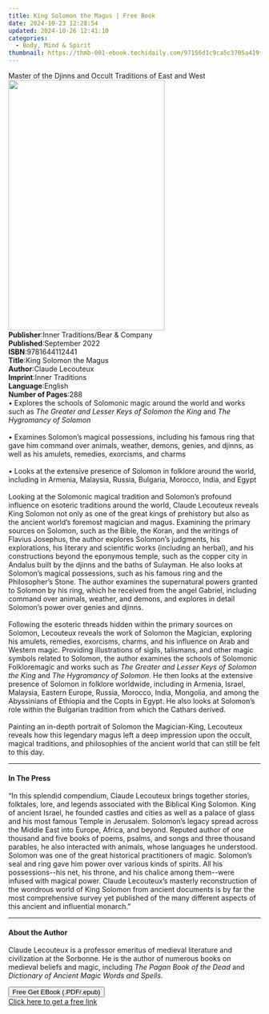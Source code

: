 ```yaml
---
title: King Solomon the Magus | Free Book
date: 2024-10-23 12:28:54
updated: 2024-10-26 12:41:10
categories:
  - Body, Mind & Spirit
thumbnail: https://thmb-001-ebook.techidaily.com/97156d1c9ca5c3705a419f823f6a5a92b166ba45c401f8551fe98cf851409476.jpg
---
```

<main id="book-container">
  <div class="flex flex-col">
    <div class="book-brief flex-1 py-6 px-4 sm:p-6 md:py-10 md:px-8">
      <!-- brief-->
      <div class="book-brief-main">
        Master of the Djinns and Occult Traditions of East and West
      </div>
    </div>
    <div
      class="book-meta-info flex-1 grid gap-4 col-start-1 col-end-3 row-start-1 sm:mb-6 sm:grid-cols-4 lg:gap-6 lg:col-start-2 lg:row-end-6 lg:row-span-6 lg:mb-0"
    >
      <div
        class="book-meta-info-left place-content-center mt-4 p-4 text-sm leading-6 col-start-2 col-span-2 dark:text-slate-400"
      >
        <img
          class="w-full h-500 object-cover rounded-lg sm:h-255 sm:col-span-2 lg:col-span-full"
          src="https://img-001-ebook.techidaily.com/91b05324dba712632054396e46318b98ffad3ee040685cfdbf481cb1dd0b472a.jpg"
          alt=""
          width="312"
          height="500"
        />
      </div>
      <div
        class="book-meta-info-right mt-2 col-start-1 row-start-2 col-span-3 self-center"
      >
        <!-- meta data  -->
        <div class="flex flex-col px-4 md:px-8">
          <div class="flex-1">
            <strong>Publisher</strong>:<span class="px-2"
              >Inner Traditions/Bear &amp; Company</span
            >
          </div>
          <div class="flex-1">
            <strong>Published</strong>:<span class="px-2">September 2022</span>
          </div>
          <div class="flex-1">
            <strong>ISBN</strong>:<span class="px-2">9781644112441</span>
          </div>
          <div class="flex-1">
            <strong>Title</strong>:<span class="px-2"
              >King Solomon the Magus</span
            >
          </div>
          <div class="flex-1">
            <strong>Author</strong>:<span class="px-2">Claude Lecouteux</span>
          </div>
          <div class="flex-1">
            <strong>Imprint</strong>:<span class="px-2">Inner Traditions</span>
          </div>
          <div class="flex-1">
            <strong>Language</strong>:<span class="px-2">English</span>
          </div>
          <div class="flex-1">
            <strong>Number of Pages</strong>:<span class="px-2">288</span>
          </div>
        </div>
      </div>
    </div>
    <div class="book-description flex-1 py-6 px-4 sm:p-6 md:py-10 md:px-8">
      <div class="book-description-main">
        <div accordion-content="" id="description">
          • Explores the schools of Solomonic magic around the world and works
          such as <i>The Greater and Lesser Keys of Solomon the King</i> and
          <i>The Hygromancy of Solomon</i> <br /><br />• Examines Solomon’s
          magical possessions, including his famous ring that gave him command
          over animals, weather, demons, genies, and djinns, as well as his
          amulets, remedies, exorcisms, and charms <br /><br />• Looks at the
          extensive presence of Solomon in folklore around the world, including
          in Armenia, Malaysia, Russia, Bulgaria, Morocco, India, and Egypt
          <br /><br />Looking at the Solomonic magical tradition and Solomon’s
          profound influence on esoteric traditions around the world, Claude
          Lecouteux reveals King Solomon not only as one of the great kings of
          prehistory but also as the ancient world’s foremost magician and
          magus. Examining the primary sources on Solomon, such as the Bible,
          the Koran, and the writings of Flavius Josephus, the author explores
          Solomon’s judgments, his explorations, his literary and scientific
          works (including an herbal), and his constructions beyond the
          eponymous temple, such as the copper city in Andalus built by the
          djinns and the baths of Sulayman. He also looks at Solomon’s magical
          possessions, such as his famous ring and the Philosopher’s Stone. The
          author examines the supernatural powers granted to Solomon by his
          ring, which he received from the angel Gabriel, including command over
          animals, weather, and demons, and explores in detail Solomon’s power
          over genies and djinns.<br /><br />Following the esoteric threads
          hidden within the primary sources on Solomon, Lecouteux reveals the
          work of Solomon the Magician, exploring his amulets, remedies,
          exorcisms, charms, and his influence on Arab and Western magic.
          Providing illustrations of sigils, talismans, and other magic symbols
          related to Solomon, the author examines the schools of Solomonic
          Folkloremagic and works such as
          <i>The Greater and Lesser Keys of Solomon the King</i> and
          <i>The Hygromancy of Solomon</i>. He then looks at the extensive
          presence of Solomon in folklore worldwide, including in Armenia,
          Israel, Malaysia, Eastern Europe, Russia, Morocco, India, Mongolia,
          and among the Abyssinians of Ethiopia and the Copts in Egypt. He also
          looks at Solomon’s role within the Bulgarian tradition from which the
          Cathars derived. <br /><br />Painting an in-depth portrait of Solomon
          the Magician-King, Lecouteux reveals how this legendary magus left a
          deep impression upon the occult, magical traditions, and philosophies
          of the ancient world that can still be felt to this day.
        </div>
        <div class="accordion-fader"></div>
      </div>
    </div>
    <div class="book-excerpts flex-1 py-6 px-4 sm:p-6 md:py-10 md:px-8">
      <!-- excerpts-->
      <div class="book-excerpts-main">
        <hr />
        <h4 class="placeholder placeholder-heading">
          <span>In The Press</span>
        </h4>
        <p>
          “In this splendid compendium, Claude Lecouteux brings together
          stories, folktales, lore, and legends associated with the Biblical
          King Solomon. King of ancient Israel, he founded castles and cities as
          well as a palace of glass and his most famous Temple in Jerusalem.
          Solomon’s legacy spread across the Middle East into Europe, Africa,
          and beyond. Reputed author of one thousand and five books of poems,
          psalms, and songs and three thousand parables, he also interacted with
          animals, whose languages he understood. Solomon was one of the great
          historical practitioners of magic. Solomon’s seal and ring gave him
          power over various kinds of spirits. All his possessions--his net, his
          throne, and his chalice among them--were infused with magical power.
          Claude Lecouteux’s masterly reconstruction of the wondrous world of
          King Solomon from ancient documents is by far the most comprehensive
          survey yet published of the many different aspects of this ancient and
          influential monarch.”
        </p>
      </div>
    </div>
    <div class="book-about-author flex-1 py-6 px-4 sm:p-6 md:py-10 md:px-8">
      <!-- about author-->
      <div class="book-main-author-main">
        <hr />
        <h4 class="placeholder placeholder-heading">
          <span>About the Author</span>
        </h4>
        <p>
          Claude Lecouteux is a professor emeritus of medieval literature and
          civilization at the Sorbonne. He is the author of numerous books on
          medieval beliefs and magic, including
          <i>The Pagan Book of the Dead</i> and
          <i>Dictionary of Ancient Magic Words and Spells</i>.
        </p>
      </div>
    </div>
    <div class="book-free-get flex-1 py-6 px-4 sm:p-6 md:py-10 md:px-8">
      <button
        id="btn-free-get"
        class="bg-blue-500 hover:bg-blue-700 text-white font-bold py-2 px-4 rounded"
      >
        Free Get EBook (.PDF/.epub)
      </button>
      <div id="countdown-display" class="px-2 text-lg mt-2"></div>
      <a
        id="free-link"
        class="hidden bg-blue-500 hover:bg-blue-700 text-white font-bold py-2 px-4 rounded"
        href="https://www.ebooks.com/en-us/book/210410923/king-solomon-the-magus/claude-lecouteux/"
        target="_blank"
        >Click here to get a free link</a
      >
    </div>
    <script>
      let countdownTime = 0;
      let countdownInterval = null;
      document
        .getElementById('btn-free-get')
        .addEventListener('click', startCountdown);
      function startCountdown() {
        countdownTime = new Date().getTime() + 60000 * 3;
        countdownInterval = setInterval(updateCountdown, 1000);
        document.getElementById('btn-free-get').disabled = true;
        document
          .getElementById('btn-free-get')
          .classList.add('bg-gray-500', 'cursor-not-allowed');
      }
      function updateCountdown() {
        let currentTime = new Date().getTime();
        let timeLeft = countdownTime - currentTime;
        let secondsLeft = Math.floor(timeLeft / 1000);
        document.getElementById('countdown-display').innerHTML =
          `Remaining time: ${secondsLeft} seconds.`;
        if (secondsLeft <= 0) {
          clearInterval(countdownInterval);
          document.getElementById('btn-free-get').classList.add('hidden');
          document.getElementById('free-link').classList.remove('hidden');
          document.getElementById('countdown-display').innerHTML = '';
        }
      }
    </script>
  </div>
</main>
